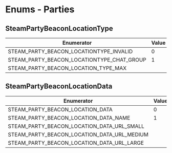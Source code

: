 # Enums - Parties

## SteamPartyBeaconLocationType

Enumerator | Value
---------- | -----
STEAM_PARTY_BEACON_LOCATIONTYPE_INVALID | 0
STEAM_PARTY_BEACON_LOCATIONTYPE_CHAT_GROUP | 1
STEAM_PARTY_BEACON_LOCATION_TYPE_MAX | 

## SteamPartyBeaconLocationData

Enumerator | Value
---------- | -----
STEAM_PARTY_BEACON_LOCATION_DATA | 0
STEAM_PARTY_BEACON_LOCATION_DATA_NAME | 1
STEAM_PARTY_BEACON_LOCATION_DATA_URL_SMALL | 
STEAM_PARTY_BEACON_LOCATION_DATA_URL_MEDIUM | 
STEAM_PARTY_BEACON_LOCATION_DATA_URL_LARGE | 
